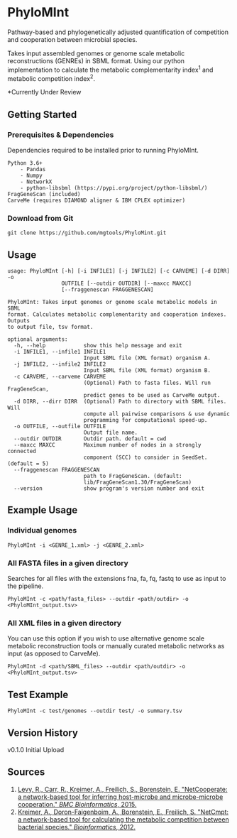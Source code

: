 # PhyloMInt
Pathway-based and phylogenetically adjusted quantification of competition and cooperation between microbial species. 

Takes input assembled genomes or genome scale metabolic reconstructions (GENREs) in SBML format. Using our python implementation to calculate the metabolic complementarity index<sup>1</sup> and metabolic competition index<sup>2</sup>.

\*Currently Under Review

## Getting Started
### Prerequisites & Dependencies
Dependencies required to be installed prior to running PhyloMInt.
```
Python 3.6+
    - Pandas
    - Numpy
    - NetworkX
    - python-libsbml (https://pypi.org/project/python-libsbml/)
FragGeneScan (included)
CarveMe (requires DIAMOND aligner & IBM CPLEX optimizer)
```

### Download from Git
```
git clone https://github.com/mgtools/PhyloMint.git
```

## Usage

```
usage: PhyloMInt [-h] [-i INFILE1] [-j INFILE2] [-c CARVEME] [-d DIRR] -o
                 OUTFILE [--outdir OUTDIR] [--maxcc MAXCC]
                 [--fraggenescan FRAGGENESCAN]

PhyloMInt: Takes input genomes or genome scale metabolic models in SBML
format. Calculates metabolic complementarity and cooperation indexes. Outputs
to output file, tsv format.

optional arguments:
  -h, --help            show this help message and exit
  -i INFILE1, --infile1 INFILE1
                        Input SBML file (XML format) organism A.
  -j INFILE2, --infile2 INFILE2
                        Input SBML file (XML format) organism B.
  -c CARVEME, --carveme CARVEME
                        (Optional) Path to fasta files. Will run FragGeneScan,
                        predict genes to be used as CarveMe output.
  -d DIRR, --dirr DIRR  (Optional) Path to directory with SBML files. Will
                        compute all pairwise comparisons & use dynamic
                        programming for computational speed-up.
  -o OUTFILE, --outfile OUTFILE
                        Output file name.
  --outdir OUTDIR       Outdir path. default = cwd
  --maxcc MAXCC         Maximum number of nodes in a strongly connected
                        component (SCC) to consider in SeedSet. (default = 5)
  --fraggenescan FRAGGENESCAN
                        path to FragGeneScan. (default:
                        lib/FragGeneScan1.30/FragGeneScan)
  --version             show program's version number and exit
```

## Example Usage

### Individual genomes 

```
PhyloMInt -i <GENRE_1.xml> -j <GENRE_2.xml> 
```

### All FASTA files in a given directory
Searches for all files with the extensions fna, fa, fq, fastq to use as input to the pipeline.
```
PhyloMInt -c <path/fasta_files> --outdir <path/outdir> -o <PhyloMInt_output.tsv>
```

### All XML files in a given directory
You can use this option if you wish to use alternative genome scale metabolic reconstruction tools or manually curated metabolic networks as input (as opposed to CarveMe).
```
PhyloMInt -d <path/SBML_files> --outdir <path/outdir> -o <PhyloMInt_output.tsv>
```

## Test Example

```
PhyloMInt -c test/genomes --outdir test/ -o summary.tsv
```

## Version History
v0.1.0 Initial Upload

## Sources 
1. [Levy, R., Carr, R., Kreimer, A., Freilich, S., Borenstein, E. "NetCooperate: a network-based tool for inferring host-microbe and microbe-microbe cooperation." *BMC Bioinformatics*, 2015.](https://bmcbioinformatics.biomedcentral.com/articles/10.1186/s12859-015-0588-y)
2. [Kreimer, A., Doron-Faigenboim, A., Borenstein, E., Freilich, S. "NetCmpt: a network-based tool for calculating the metabolic competition between bacterial species." *Bioinformatics*, 2012.](https://academic.oup.com/bioinformatics/article-lookup/doi/10.1093/bioinformatics/bts323)


